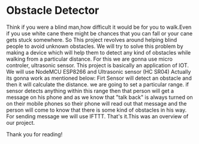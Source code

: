 # Obstacle Detector
Think if you were a blind man,how difficult it would be for you to walk.Even if you use white cane there might be chances that you can fall or your cane gets stuck somewhere.
So This project revolves around helping blind people to avoid unknown obstacles. We will try to solve this problem by making a device which will help them to detect any kind of obstacles while walking from a particular distance.
For this we are gonna use micro controler, ultrasonic sensor. 
This project is basically an application of IOT.
We will use NodeMCU ESP8266 and Ultrasonic sensor (HC SR04)
Actually its gonna work as mentioned below:
Firt Sensor will detect an obstacle and then it will calculate the distance.
we are going to set a particular range.
if sensor detects anything within this range then that person will get a message on his phone and as we know that "talk back" is always turned on on their mobile phones so their phone will read out that message and the person will come to know that there is some kind of obstacles in his way.
For sending message we will use IFTTT.
That's it.This was an overview of our project.


Thank you for reading!
